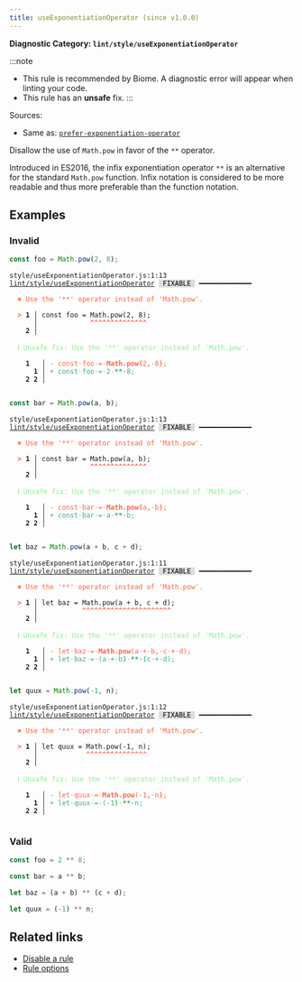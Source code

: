 ```yaml
---
title: useExponentiationOperator (since v1.0.0)
---
```


**Diagnostic Category: `lint/style/useExponentiationOperator`**

:::note
- This rule is recommended by Biome. A diagnostic error will appear when linting your code.
- This rule has an **unsafe** fix.
:::

Sources: 
- Same as: <a href="https://eslint.org/docs/latest/rules/prefer-exponentiation-operator" target="_blank"><code>prefer-exponentiation-operator</code></a>

Disallow the use of `Math.pow` in favor of the `**` operator.

Introduced in ES2016, the infix exponentiation operator `**` is an alternative for the standard `Math.pow` function.
Infix notation is considered to be more readable and thus more preferable than the function notation.

## Examples

### Invalid

```jsx
const foo = Math.pow(2, 8);
```

<pre class="language-text"><code class="language-text">style/useExponentiationOperator.js:1:13 <a href="https://biomejs.dev/linter/rules/use-exponentiation-operator">lint/style/useExponentiationOperator</a> <span style="color: #000; background-color: #ddd;"> FIXABLE </span> ━━━━━━━━━━━━━

<strong><span style="color: Tomato;">  </span></strong><strong><span style="color: Tomato;">✖</span></strong> <span style="color: Tomato;">Use the '**' operator instead of 'Math.pow'.</span>
  
<strong><span style="color: Tomato;">  </span></strong><strong><span style="color: Tomato;">&gt;</span></strong> <strong>1 │ </strong>const foo = Math.pow(2, 8);
   <strong>   │ </strong>            <strong><span style="color: Tomato;">^</span></strong><strong><span style="color: Tomato;">^</span></strong><strong><span style="color: Tomato;">^</span></strong><strong><span style="color: Tomato;">^</span></strong><strong><span style="color: Tomato;">^</span></strong><strong><span style="color: Tomato;">^</span></strong><strong><span style="color: Tomato;">^</span></strong><strong><span style="color: Tomato;">^</span></strong><strong><span style="color: Tomato;">^</span></strong><strong><span style="color: Tomato;">^</span></strong><strong><span style="color: Tomato;">^</span></strong><strong><span style="color: Tomato;">^</span></strong><strong><span style="color: Tomato;">^</span></strong><strong><span style="color: Tomato;">^</span></strong>
    <strong>2 │ </strong>
  
<strong><span style="color: lightgreen;">  </span></strong><strong><span style="color: lightgreen;">ℹ</span></strong> <span style="color: lightgreen;">Unsafe fix</span><span style="color: lightgreen;">: </span><span style="color: lightgreen;">Use the '**' operator instead of 'Math.pow'.</span>
  
    <strong>1</strong>  <strong> │ </strong><span style="color: Tomato;">-</span> <span style="color: Tomato;">c</span><span style="color: Tomato;">o</span><span style="color: Tomato;">n</span><span style="color: Tomato;">s</span><span style="color: Tomato;">t</span><span style="color: Tomato;"><span style="opacity: 0.8;">·</span></span><span style="color: Tomato;">f</span><span style="color: Tomato;">o</span><span style="color: Tomato;">o</span><span style="color: Tomato;"><span style="opacity: 0.8;">·</span></span><span style="color: Tomato;">=</span><span style="color: Tomato;"><span style="opacity: 0.8;">·</span></span><span style="color: Tomato;"><strong>M</strong></span><span style="color: Tomato;"><strong>a</strong></span><span style="color: Tomato;"><strong>t</strong></span><span style="color: Tomato;"><strong>h</strong></span><span style="color: Tomato;"><strong>.</strong></span><span style="color: Tomato;"><strong>p</strong></span><span style="color: Tomato;"><strong>o</strong></span><span style="color: Tomato;"><strong>w</strong></span><span style="color: Tomato;"><strong>(</strong></span><span style="color: Tomato;">2</span><span style="color: Tomato;"><strong>,</strong></span><span style="color: Tomato;"><span style="opacity: 0.8;">·</span></span><span style="color: Tomato;">8</span><span style="color: Tomato;"><strong>)</strong></span><span style="color: Tomato;">;</span>
      <strong>1</strong><strong> │ </strong><span style="color: MediumSeaGreen;">+</span> <span style="color: MediumSeaGreen;">c</span><span style="color: MediumSeaGreen;">o</span><span style="color: MediumSeaGreen;">n</span><span style="color: MediumSeaGreen;">s</span><span style="color: MediumSeaGreen;">t</span><span style="color: MediumSeaGreen;"><span style="opacity: 0.8;">·</span></span><span style="color: MediumSeaGreen;">f</span><span style="color: MediumSeaGreen;">o</span><span style="color: MediumSeaGreen;">o</span><span style="color: MediumSeaGreen;"><span style="opacity: 0.8;">·</span></span><span style="color: MediumSeaGreen;">=</span><span style="color: MediumSeaGreen;"><span style="opacity: 0.8;">·</span></span><span style="color: MediumSeaGreen;">2</span><span style="color: MediumSeaGreen;"><span style="opacity: 0.8;">·</span></span><span style="color: MediumSeaGreen;"><strong>*</strong></span><span style="color: MediumSeaGreen;"><strong>*</strong></span><span style="color: MediumSeaGreen;"><span style="opacity: 0.8;"><strong>·</strong></span></span><span style="color: MediumSeaGreen;">8</span><span style="color: MediumSeaGreen;">;</span>
    <strong>2</strong> <strong>2</strong><strong> │ </strong>  
  
</code></pre>

```jsx
const bar = Math.pow(a, b);
```

<pre class="language-text"><code class="language-text">style/useExponentiationOperator.js:1:13 <a href="https://biomejs.dev/linter/rules/use-exponentiation-operator">lint/style/useExponentiationOperator</a> <span style="color: #000; background-color: #ddd;"> FIXABLE </span> ━━━━━━━━━━━━━

<strong><span style="color: Tomato;">  </span></strong><strong><span style="color: Tomato;">✖</span></strong> <span style="color: Tomato;">Use the '**' operator instead of 'Math.pow'.</span>
  
<strong><span style="color: Tomato;">  </span></strong><strong><span style="color: Tomato;">&gt;</span></strong> <strong>1 │ </strong>const bar = Math.pow(a, b);
   <strong>   │ </strong>            <strong><span style="color: Tomato;">^</span></strong><strong><span style="color: Tomato;">^</span></strong><strong><span style="color: Tomato;">^</span></strong><strong><span style="color: Tomato;">^</span></strong><strong><span style="color: Tomato;">^</span></strong><strong><span style="color: Tomato;">^</span></strong><strong><span style="color: Tomato;">^</span></strong><strong><span style="color: Tomato;">^</span></strong><strong><span style="color: Tomato;">^</span></strong><strong><span style="color: Tomato;">^</span></strong><strong><span style="color: Tomato;">^</span></strong><strong><span style="color: Tomato;">^</span></strong><strong><span style="color: Tomato;">^</span></strong><strong><span style="color: Tomato;">^</span></strong>
    <strong>2 │ </strong>
  
<strong><span style="color: lightgreen;">  </span></strong><strong><span style="color: lightgreen;">ℹ</span></strong> <span style="color: lightgreen;">Unsafe fix</span><span style="color: lightgreen;">: </span><span style="color: lightgreen;">Use the '**' operator instead of 'Math.pow'.</span>
  
    <strong>1</strong>  <strong> │ </strong><span style="color: Tomato;">-</span> <span style="color: Tomato;">c</span><span style="color: Tomato;">o</span><span style="color: Tomato;">n</span><span style="color: Tomato;">s</span><span style="color: Tomato;">t</span><span style="color: Tomato;"><span style="opacity: 0.8;">·</span></span><span style="color: Tomato;">b</span><span style="color: Tomato;">a</span><span style="color: Tomato;">r</span><span style="color: Tomato;"><span style="opacity: 0.8;">·</span></span><span style="color: Tomato;">=</span><span style="color: Tomato;"><span style="opacity: 0.8;">·</span></span><span style="color: Tomato;"><strong>M</strong></span><span style="color: Tomato;"><strong>a</strong></span><span style="color: Tomato;"><strong>t</strong></span><span style="color: Tomato;"><strong>h</strong></span><span style="color: Tomato;"><strong>.</strong></span><span style="color: Tomato;"><strong>p</strong></span><span style="color: Tomato;"><strong>o</strong></span><span style="color: Tomato;"><strong>w</strong></span><span style="color: Tomato;"><strong>(</strong></span><span style="color: Tomato;">a</span><span style="color: Tomato;"><strong>,</strong></span><span style="color: Tomato;"><span style="opacity: 0.8;">·</span></span><span style="color: Tomato;">b</span><span style="color: Tomato;"><strong>)</strong></span><span style="color: Tomato;">;</span>
      <strong>1</strong><strong> │ </strong><span style="color: MediumSeaGreen;">+</span> <span style="color: MediumSeaGreen;">c</span><span style="color: MediumSeaGreen;">o</span><span style="color: MediumSeaGreen;">n</span><span style="color: MediumSeaGreen;">s</span><span style="color: MediumSeaGreen;">t</span><span style="color: MediumSeaGreen;"><span style="opacity: 0.8;">·</span></span><span style="color: MediumSeaGreen;">b</span><span style="color: MediumSeaGreen;">a</span><span style="color: MediumSeaGreen;">r</span><span style="color: MediumSeaGreen;"><span style="opacity: 0.8;">·</span></span><span style="color: MediumSeaGreen;">=</span><span style="color: MediumSeaGreen;"><span style="opacity: 0.8;">·</span></span><span style="color: MediumSeaGreen;">a</span><span style="color: MediumSeaGreen;"><span style="opacity: 0.8;">·</span></span><span style="color: MediumSeaGreen;"><strong>*</strong></span><span style="color: MediumSeaGreen;"><strong>*</strong></span><span style="color: MediumSeaGreen;"><span style="opacity: 0.8;"><strong>·</strong></span></span><span style="color: MediumSeaGreen;">b</span><span style="color: MediumSeaGreen;">;</span>
    <strong>2</strong> <strong>2</strong><strong> │ </strong>  
  
</code></pre>

```jsx
let baz = Math.pow(a + b, c + d);
```

<pre class="language-text"><code class="language-text">style/useExponentiationOperator.js:1:11 <a href="https://biomejs.dev/linter/rules/use-exponentiation-operator">lint/style/useExponentiationOperator</a> <span style="color: #000; background-color: #ddd;"> FIXABLE </span> ━━━━━━━━━━━━━

<strong><span style="color: Tomato;">  </span></strong><strong><span style="color: Tomato;">✖</span></strong> <span style="color: Tomato;">Use the '**' operator instead of 'Math.pow'.</span>
  
<strong><span style="color: Tomato;">  </span></strong><strong><span style="color: Tomato;">&gt;</span></strong> <strong>1 │ </strong>let baz = Math.pow(a + b, c + d);
   <strong>   │ </strong>          <strong><span style="color: Tomato;">^</span></strong><strong><span style="color: Tomato;">^</span></strong><strong><span style="color: Tomato;">^</span></strong><strong><span style="color: Tomato;">^</span></strong><strong><span style="color: Tomato;">^</span></strong><strong><span style="color: Tomato;">^</span></strong><strong><span style="color: Tomato;">^</span></strong><strong><span style="color: Tomato;">^</span></strong><strong><span style="color: Tomato;">^</span></strong><strong><span style="color: Tomato;">^</span></strong><strong><span style="color: Tomato;">^</span></strong><strong><span style="color: Tomato;">^</span></strong><strong><span style="color: Tomato;">^</span></strong><strong><span style="color: Tomato;">^</span></strong><strong><span style="color: Tomato;">^</span></strong><strong><span style="color: Tomato;">^</span></strong><strong><span style="color: Tomato;">^</span></strong><strong><span style="color: Tomato;">^</span></strong><strong><span style="color: Tomato;">^</span></strong><strong><span style="color: Tomato;">^</span></strong><strong><span style="color: Tomato;">^</span></strong><strong><span style="color: Tomato;">^</span></strong>
    <strong>2 │ </strong>
  
<strong><span style="color: lightgreen;">  </span></strong><strong><span style="color: lightgreen;">ℹ</span></strong> <span style="color: lightgreen;">Unsafe fix</span><span style="color: lightgreen;">: </span><span style="color: lightgreen;">Use the '**' operator instead of 'Math.pow'.</span>
  
    <strong>1</strong>  <strong> │ </strong><span style="color: Tomato;">-</span> <span style="color: Tomato;">l</span><span style="color: Tomato;">e</span><span style="color: Tomato;">t</span><span style="color: Tomato;"><span style="opacity: 0.8;">·</span></span><span style="color: Tomato;">b</span><span style="color: Tomato;">a</span><span style="color: Tomato;">z</span><span style="color: Tomato;"><span style="opacity: 0.8;">·</span></span><span style="color: Tomato;">=</span><span style="color: Tomato;"><span style="opacity: 0.8;">·</span></span><span style="color: Tomato;"><strong>M</strong></span><span style="color: Tomato;"><strong>a</strong></span><span style="color: Tomato;"><strong>t</strong></span><span style="color: Tomato;"><strong>h</strong></span><span style="color: Tomato;"><strong>.</strong></span><span style="color: Tomato;"><strong>p</strong></span><span style="color: Tomato;"><strong>o</strong></span><span style="color: Tomato;"><strong>w</strong></span><span style="color: Tomato;">(</span><span style="color: Tomato;">a</span><span style="color: Tomato;"><span style="opacity: 0.8;">·</span></span><span style="color: Tomato;">+</span><span style="color: Tomato;"><span style="opacity: 0.8;">·</span></span><span style="color: Tomato;">b</span><span style="color: Tomato;"><strong>,</strong></span><span style="color: Tomato;"><span style="opacity: 0.8;">·</span></span><span style="color: Tomato;">c</span><span style="color: Tomato;"><span style="opacity: 0.8;">·</span></span><span style="color: Tomato;">+</span><span style="color: Tomato;"><span style="opacity: 0.8;">·</span></span><span style="color: Tomato;">d</span><span style="color: Tomato;">)</span><span style="color: Tomato;">;</span>
      <strong>1</strong><strong> │ </strong><span style="color: MediumSeaGreen;">+</span> <span style="color: MediumSeaGreen;">l</span><span style="color: MediumSeaGreen;">e</span><span style="color: MediumSeaGreen;">t</span><span style="color: MediumSeaGreen;"><span style="opacity: 0.8;">·</span></span><span style="color: MediumSeaGreen;">b</span><span style="color: MediumSeaGreen;">a</span><span style="color: MediumSeaGreen;">z</span><span style="color: MediumSeaGreen;"><span style="opacity: 0.8;">·</span></span><span style="color: MediumSeaGreen;">=</span><span style="color: MediumSeaGreen;"><span style="opacity: 0.8;">·</span></span><span style="color: MediumSeaGreen;">(</span><span style="color: MediumSeaGreen;">a</span><span style="color: MediumSeaGreen;"><span style="opacity: 0.8;">·</span></span><span style="color: MediumSeaGreen;">+</span><span style="color: MediumSeaGreen;"><span style="opacity: 0.8;">·</span></span><span style="color: MediumSeaGreen;">b</span><span style="color: MediumSeaGreen;"><strong>)</strong></span><span style="color: MediumSeaGreen;"><span style="opacity: 0.8;">·</span></span><span style="color: MediumSeaGreen;"><strong>*</strong></span><span style="color: MediumSeaGreen;"><strong>*</strong></span><span style="color: MediumSeaGreen;"><span style="opacity: 0.8;"><strong>·</strong></span></span><span style="color: MediumSeaGreen;"><strong>(</strong></span><span style="color: MediumSeaGreen;">c</span><span style="color: MediumSeaGreen;"><span style="opacity: 0.8;">·</span></span><span style="color: MediumSeaGreen;">+</span><span style="color: MediumSeaGreen;"><span style="opacity: 0.8;">·</span></span><span style="color: MediumSeaGreen;">d</span><span style="color: MediumSeaGreen;">)</span><span style="color: MediumSeaGreen;">;</span>
    <strong>2</strong> <strong>2</strong><strong> │ </strong>  
  
</code></pre>

```jsx
let quux = Math.pow(-1, n);
```

<pre class="language-text"><code class="language-text">style/useExponentiationOperator.js:1:12 <a href="https://biomejs.dev/linter/rules/use-exponentiation-operator">lint/style/useExponentiationOperator</a> <span style="color: #000; background-color: #ddd;"> FIXABLE </span> ━━━━━━━━━━━━━

<strong><span style="color: Tomato;">  </span></strong><strong><span style="color: Tomato;">✖</span></strong> <span style="color: Tomato;">Use the '**' operator instead of 'Math.pow'.</span>
  
<strong><span style="color: Tomato;">  </span></strong><strong><span style="color: Tomato;">&gt;</span></strong> <strong>1 │ </strong>let quux = Math.pow(-1, n);
   <strong>   │ </strong>           <strong><span style="color: Tomato;">^</span></strong><strong><span style="color: Tomato;">^</span></strong><strong><span style="color: Tomato;">^</span></strong><strong><span style="color: Tomato;">^</span></strong><strong><span style="color: Tomato;">^</span></strong><strong><span style="color: Tomato;">^</span></strong><strong><span style="color: Tomato;">^</span></strong><strong><span style="color: Tomato;">^</span></strong><strong><span style="color: Tomato;">^</span></strong><strong><span style="color: Tomato;">^</span></strong><strong><span style="color: Tomato;">^</span></strong><strong><span style="color: Tomato;">^</span></strong><strong><span style="color: Tomato;">^</span></strong><strong><span style="color: Tomato;">^</span></strong><strong><span style="color: Tomato;">^</span></strong>
    <strong>2 │ </strong>
  
<strong><span style="color: lightgreen;">  </span></strong><strong><span style="color: lightgreen;">ℹ</span></strong> <span style="color: lightgreen;">Unsafe fix</span><span style="color: lightgreen;">: </span><span style="color: lightgreen;">Use the '**' operator instead of 'Math.pow'.</span>
  
    <strong>1</strong>  <strong> │ </strong><span style="color: Tomato;">-</span> <span style="color: Tomato;">l</span><span style="color: Tomato;">e</span><span style="color: Tomato;">t</span><span style="color: Tomato;"><span style="opacity: 0.8;">·</span></span><span style="color: Tomato;">q</span><span style="color: Tomato;">u</span><span style="color: Tomato;">u</span><span style="color: Tomato;">x</span><span style="color: Tomato;"><span style="opacity: 0.8;">·</span></span><span style="color: Tomato;">=</span><span style="color: Tomato;"><span style="opacity: 0.8;">·</span></span><span style="color: Tomato;"><strong>M</strong></span><span style="color: Tomato;"><strong>a</strong></span><span style="color: Tomato;"><strong>t</strong></span><span style="color: Tomato;"><strong>h</strong></span><span style="color: Tomato;"><strong>.</strong></span><span style="color: Tomato;"><strong>p</strong></span><span style="color: Tomato;"><strong>o</strong></span><span style="color: Tomato;"><strong>w</strong></span><span style="color: Tomato;">(</span><span style="color: Tomato;">-</span><span style="color: Tomato;">1</span><span style="color: Tomato;"><strong>,</strong></span><span style="color: Tomato;"><span style="opacity: 0.8;">·</span></span><span style="color: Tomato;">n</span><span style="color: Tomato;"><strong>)</strong></span><span style="color: Tomato;">;</span>
      <strong>1</strong><strong> │ </strong><span style="color: MediumSeaGreen;">+</span> <span style="color: MediumSeaGreen;">l</span><span style="color: MediumSeaGreen;">e</span><span style="color: MediumSeaGreen;">t</span><span style="color: MediumSeaGreen;"><span style="opacity: 0.8;">·</span></span><span style="color: MediumSeaGreen;">q</span><span style="color: MediumSeaGreen;">u</span><span style="color: MediumSeaGreen;">u</span><span style="color: MediumSeaGreen;">x</span><span style="color: MediumSeaGreen;"><span style="opacity: 0.8;">·</span></span><span style="color: MediumSeaGreen;">=</span><span style="color: MediumSeaGreen;"><span style="opacity: 0.8;">·</span></span><span style="color: MediumSeaGreen;">(</span><span style="color: MediumSeaGreen;">-</span><span style="color: MediumSeaGreen;">1</span><span style="color: MediumSeaGreen;"><strong>)</strong></span><span style="color: MediumSeaGreen;"><span style="opacity: 0.8;">·</span></span><span style="color: MediumSeaGreen;"><strong>*</strong></span><span style="color: MediumSeaGreen;"><strong>*</strong></span><span style="color: MediumSeaGreen;"><span style="opacity: 0.8;"><strong>·</strong></span></span><span style="color: MediumSeaGreen;">n</span><span style="color: MediumSeaGreen;">;</span>
    <strong>2</strong> <strong>2</strong><strong> │ </strong>  
  
</code></pre>

### Valid

```jsx
const foo = 2 ** 8;

const bar = a ** b;

let baz = (a + b) ** (c + d);

let quux = (-1) ** n;
```

## Related links

- [Disable a rule](/linter/#disable-a-lint-rule)
- [Rule options](/linter/#rule-options)
